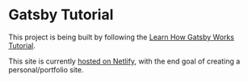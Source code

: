 # Gatsby Tutorial

This project is being built by following the [Learn How Gatsby Works Tutorial](https://www.gatsbyjs.com/docs/tutorial/).

This site is currently [hosted on Netlify](https://andy-swanepoel.netlify.app/), with the end goal of creating a personal/portfolio site.